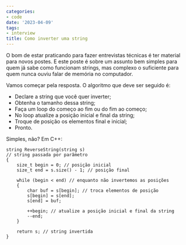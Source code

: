 ```yaml
---
categories:
- code
date: '2023-04-09'
tags:
- interview
title: Como inverter uma string
---
```


O bom de estar praticando para fazer entrevistas técnicas é ter material para novos postes. E este poste é sobre um assunto bem simples para quem já sabe como funcionam strings, mas complexo o suficiente para quem nunca ouviu falar de memória no computador.

Vamos começar pela resposta. O algoritmo que deve ser seguido é:

 - Declare a string que você quer inverter;
 - Obtenha o tamanho dessa string;
 - Faça um loop do começo ao fim ou do fim ao começo;
 - No loop atualize a posição inicial e final da string;
 - Troque de posição os elementos final e inicial;
 - Pronto.

Simples, não? Em C++:

```
string ReverseString(string s)
// string passada por parâmetro
{
    size_t begin = 0; // posição inicial
    size_t end = s.size() - 1; // posição final

    while (begin < end) // enquanto não invertemos as posições
    {
        char buf = s[begin]; // troca elementos de posição
        s[begin] = s[end];
        s[end] = buf;

        ++begin; // atualize a posição inicial e final da string
        --end;
    }

    return s; // string invertida
}
```